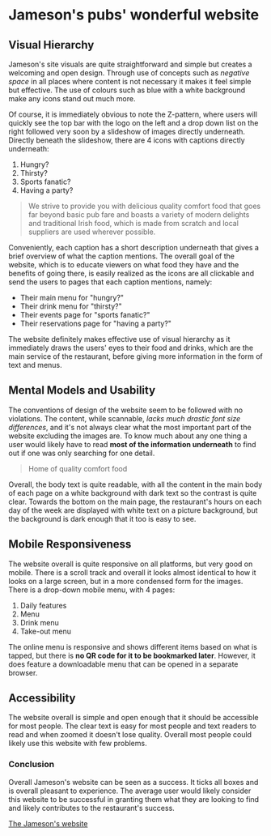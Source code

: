# Jameson's pubs' wonderful website
## Visual Hierarchy

Jameson's site visuals are quite straightforward and simple but creates a welcoming and open design.  Through use of concepts such as *negative space* in all places where content is not necessary it makes it feel simple but effective.  The use of colours such as blue with a white background make any icons stand out much more.

Of course, it is immediately obvious to note the Z-pattern, where users will quickly see the top bar with the logo on the left and a drop down list on the right followed very soon by a slideshow of images directly underneath.  Directly beneath the slideshow, there are 4 icons with captions directly underneath:

  1. Hungry?
  1. Thirsty?
  1. Sports fanatic?
  1. Having a party?
  
  >We strive to provide you with delicious quality comfort food that goes far beyond basic pub fare and boasts a variety of modern delights and traditional Irish food, which is made from scratch and local suppliers are used wherever possible.
  
Conveniently, each caption has a short description underneath that gives a brief overview of what the caption mentions.  The overall goal of the website, which is to educate viewers on what food they have and the benefits of going there, is easily realized as the icons are all clickable and send the users to pages that each caption mentions, namely:
 
  + Their main menu for "hungry?"
  + Their drink menu for "thirsty?"
  + Their events page for "sports fanatic?"
  + Their reservations page for "having a party?"
  
  The website definitely makes effective use of visual hierarchy as it immediately draws the users' eyes to their food and drinks, which are the main service of the restaurant, before giving more information in the form of text and menus.
 ## Mental Models and Usability
The conventions of design of the website seem to be followed with no violations.  The content, while scannable, *lacks much drastic font size differences*, and it's not always clear what the most important part of the website excluding the images are.  To know much about any one thing a user would likely have to read **most of the information underneath** to find out if one was only searching for one detail.
>Home of quality comfort food

Overall, the body text is quite readable, with all the content in the main body of each page on a white background with dark text so the contrast is quite clear. Towards the bottom on the main page, the restaurant's hours on each day of the week are displayed with white text on a picture background, but the background is dark enough that it too is easy to see. 
  
## Mobile Responsiveness
The website overall is quite responsive on all platforms, but very good on mobile.  There is a scroll track and overall it looks almost identical to how it looks on a large screen, but in a more condensed form for the images.  There is a drop-down mobile menu, with 4 pages:

  1. Daily features
  1. Menu
  1. Drink menu
  1. Take-out menu
 
 The online menu is responsive and shows different items based on what is tapped, but there is **no QR code for it to be bookmarked later**.  However, it does feature a downloadable menu that can be opened in a separate browser.
## Accessibility
The website overall is simple and open enough that it should be accessible for most people.  The clear text is easy for most people and text readers to read and when zoomed it doesn't lose quality.  Overall most people could likely use this website with few problems.
### Conclusion
Overall Jameson's website can be seen as a success.  It ticks all boxes and is overall pleasant to experience.  The average user would likely consider this website to be successful in granting them what they are looking to find and likely contributes to the restaurant's success.

[The Jameson's website](http://www.brentwood.jamesonspubs.com/)
